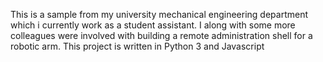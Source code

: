This is a sample from my university mechanical engineering department which i currently work as a student assistant. I along with some more colleagues were involved with building a remote administration shell for a robotic arm. This project is written in Python 3 and Javascript
